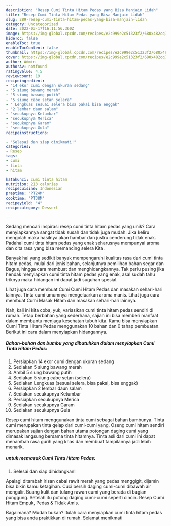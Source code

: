 ```yaml
---
description: "Resep Cumi Tinta Hitam Pedas yang Bisa Manjain Lidah"
title: "Resep Cumi Tinta Hitam Pedas yang Bisa Manjain Lidah"
slug: 289-resep-cumi-tinta-hitam-pedas-yang-bisa-manjain-lidah
category: Uncategorized
date: 2022-03-17T16:11:56.360Z
image: https://img-global.cpcdn.com/recipes/e2c999e2c51323f2/680x482cq70/cumi-tinta-hitam-pedas-foto-resep-utama.jpg
hideToc: false
enableToc: true
enableTocContent: false
thumbnail: https://img-global.cpcdn.com/recipes/e2c999e2c51323f2/680x482cq70/cumi-tinta-hitam-pedas-foto-resep-utama.jpg
cover: https://img-global.cpcdn.com/recipes/e2c999e2c51323f2/680x482cq70/cumi-tinta-hitam-pedas-foto-resep-utama.jpg
author: Admin
authorAv: notfound
ratingvalue: 4.5
reviewcount: 19
recipeingredient:
- "14 ekor cumi dengan ukuran sedang"
- "5 siung bawang merah"
- "5 siung bawang putih"
- "5 siung cabe setan selera"
- " Lengkuas sesuai selera bisa pakai bisa enggak"
- "2 lembar daun salam"
- "secukupnya Ketumbar"
- "secukupnya Merica"
- "secukupnya Garam"
- "secukupnya Gula"
recipeinstructions:

- "Selesai dan siap dinikmati!"
categories:
- Resep
tags:
- cumi
- tinta
- hitam

katakunci: cumi tinta hitam 
nutrition: 213 calories
recipecuisine: Indonesian
preptime: "PT24M"
cooktime: "PT38M"
recipeyield: "4"
recipecategory: Dessert

---
```





Sedang mencari inspirasi resep cumi tinta hitam pedas yang unik? Cara menyiapkannya sangat tidak susah dan tidak juga mudah. Jika keliru mengolah maka hasilnya akan hambar dan justru cenderung tidak enak. Padahal cumi tinta hitam pedas yang enak seharusnya mempunyai aroma dan cita rasa yang bisa memancing selera Kita.





Banyak hal yang sedikit banyak mempengaruhi kualitas rasa dari cumi tinta hitam pedas, mulai dari jenis bahan, selanjutnya pemilihan bahan segar dan Bagus, hingga cara membuat dan menghidangkannya. Tak perlu pusing jika hendak menyiapkan cumi tinta hitam pedas yang enak,      asal sudah tahu triknya maka hidangan ini dapat jadi suguhan spesial.














Lihat juga cara membuat Cumi Cumi Hitam Pedas dan masakan sehari-hari lainnya. Tinta cumi umumnya mengeluarkan aroma manis. Lihat juga cara membuat Cumi Masak Hitam dan masakan sehari-hari lainnya.






Nah, kali ini kita coba, yuk, variasikan cumi tinta hitam pedas sendiri di rumah. Tetap berbahan yang sederhana, sajian ini bisa memberi manfaat dalam membantu menjaga kesehatan tubuh kita. Kamu bisa menyiapkan Cumi Tinta Hitam Pedas menggunakan 10 bahan dan 0 tahap pembuatan. Berikut ini cara dalam menyiapkan hidangannya.

<!--inarticleads1-->

##### Bahan-bahan dan bumbu yang dibutuhkan dalam menyiapkan Cumi Tinta Hitam Pedas:

1. Persiapkan 14 ekor cumi dengan ukuran sedang
1. Sediakan 5 siung bawang merah
1. Ambil 5 siung bawang putih
1. Sediakan 5 siung cabe setan (selera)
1. Sediakan  Lengkuas (sesuai selera, bisa pakai, bisa enggak)
1. Persiapkan 2 lembar daun salam
1. Sediakan secukupnya Ketumbar
1. Persiapkan secukupnya Merica
1. Sediakan secukupnya Garam
1. Sediakan secukupnya Gula


Resep cumi hitam menggunakan tinta cumi sebagai bahan bumbunya. Tinta cumi merupakan tinta gelap dari cumi-cumi yang. Oseng cumi hitam sendiri merupakan sajian dengan bahan utama potongan daging cumi yang dimasak langsung bersama tinta hitamnya. Tinta asli dari cumi ini dapat menambah rasa gurih yang khas dan membuat tampilannya jadi lebih menarik. 

<!--inarticleads2-->

#####  untuk memasak Cumi Tinta Hitam Pedas:


1. Selesai dan siap dihidangkan!

Apalagi ditambah irisan cabai rawit merah yang pedas menggigit, dijamin bisa bikin kamu ketagihan. Cuci bersih daging cumi-cumi dibawah air mengalir. Buang kulit dan tulang rawan cumi yang berada di bagian punggung. Setelah itu potong daging cumi-cumi seperti cincin. Resep Cumi Hitam Empuk, Pedas &amp; Tidak Amis. 

Bagaimana? Mudah bukan? Itulah cara menyiapkan cumi tinta hitam pedas yang bisa anda praktikkan di rumah. Selamat menikmati
